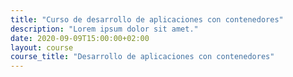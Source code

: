 ```yaml
---
title: "Curso de desarrollo de aplicaciones con contenedores"
description: "Lorem ipsum dolor sit amet."
date: 2020-09-09T15:00:00+02:00
layout: course
course_title: "Desarrollo de aplicaciones con contenedores"
---
```

